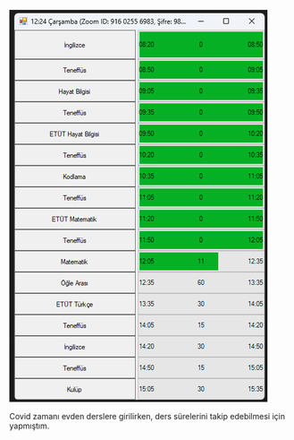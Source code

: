 ![alt text](screenshot.png?raw=true)

Covid zamanı evden derslere girilirken, ders sürelerini takip edebilmesi için yapmıştım.
